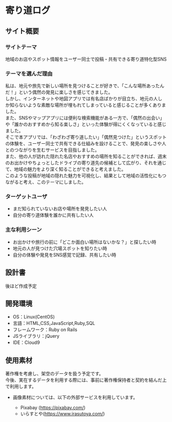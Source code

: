 # 寄り道ログ

## サイト概要
### サイトテーマ
地域のお店やスポット情報をユーザー同士で投稿・共有できる寄り道特化型SNS
​
### テーマを選んだ理由
私は、地元や旅先で新しい場所を見つけることが好きで、「こんな場所あったんだ！」という偶然の発見に楽しさを感じてきました。  
しかし、インターネットや地図アプリでは有名店ばかりが目立ち、地元の人しか知らないような素敵な場所が埋もれてしまっていると感じることが多くありました。  
また、SNSやマップアプリには便利な検索機能がある一方で、「偶然の出会い」や「誰かのおすすめから知る楽しさ」といった体験が得にくくなっていると感じました。  
そこで本アプリでは、「わざわざ寄り道したい」「偶然見つけた」というスポットの体験を、ユーザー同士で共有できる仕組みを設けることで、発見の楽しさや人とのつながりを生むサービスを目指しました。  
また、他の人が訪れた隠れた名店やおすすめの場所を知ることができれば、週末のお出かけやちょっとしたドライブの寄り道先の候補として広がり、それを通じて、地域の魅力をより深く知ることができると考えました。  
このような投稿が地域の隠れた魅力を可視化し、結果として地域の活性化にもつながると考え、このテーマにしました。
​
### ターゲットユーザ
- まだ知られていないお店や場所を発見したい人
- 自分の寄り道体験を誰かに共有したい人
​
### 主な利用シーン
- お出かけや旅行の前に「どこか面白い場所はないかな？」と探したい時
- 地元の人が見つけた穴場スポットを知りたい時
- 自分の体験や発見をSNS感覚で記録、共有したい時
​
## 設計書
後ほど作成予定
​
## 開発環境
- OS：Linux(CentOS)
- 言語：HTML,CSS,JavaScript,Ruby,SQL
- フレームワーク：Ruby on Rails
- JSライブラリ：jQuery
- IDE：Cloud9
​
## 使用素材
著作権を考慮し、架空のデータを扱う予定です。  
今後、実在するデータを利用する際には、事前に著作権保持者と契約を結んだ上で利用します。
- 画像素材については、以下の外部サービスを利用しています。  

  - Pixabay (https://pixabay.com/)
  - いらすとや(https://www.irasutoya.com/)